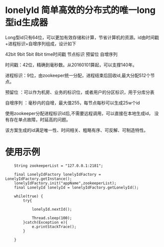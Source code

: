 # lonelyId  简单高效的分布式的唯一long型id生成器

Long型id只有64位，可以更加有效存储和计算，节省计算机的资源。id由时间戳+进程标识+自增序列组成，设计如下

42bit         9bit        5bit    8bit 
time时间戳    节点标识   预留位   自增序列


时间戳：42位，精确到毫秒数。从20160101算起，可以支撑140年。

进程标识：9位，由zookeeper统一分配，进程结束后回收id,最大分配512个节点。

预留位 ：可以作为机房、业务的标识位，或者用户的分区标识，用于分库分表

自增序列 ：毫秒内的自增，最大值255，每节点每秒可以生成25w个id




使用zookeeper分配进程标识id后,不需要远程调用，可以直接在本地生成id， 没有存在单点故障，时延高的问题。

该方案生成的id满足唯一性、时间相关、粗略有序、可反解、可制造特性。

# 使用示例


		String zookeeperList = "127.0.0.1:2181";
		
		final LonelyIdFactory lonelyIdFactory = LonelyIdFactory.getInstance();
		lonelyIdFactory.init("appName",zookeeperList);
		final LonelyId lonelyId = lonelyIdFactory.getLonelyId();

		while(true) {  
			try{
			
				lonelyId.nextId();
				
				Thread.sleep(100);
			}catch(Exception e){
				e.printStackTrace();
			}
			
        } 
